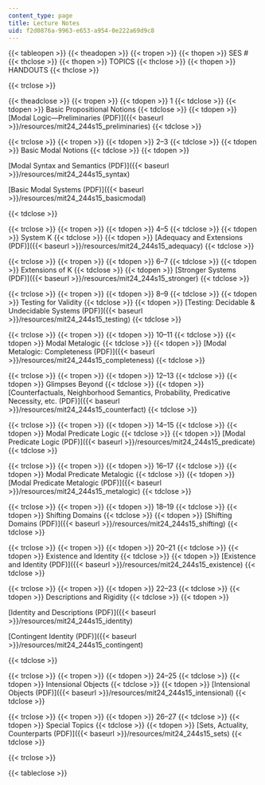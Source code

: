 ```yaml
---
content_type: page
title: Lecture Notes
uid: f2d0876a-9963-e653-a954-0e222a69d9c8
---
```


{{< tableopen >}}
{{< theadopen >}}
{{< tropen >}}
{{< thopen >}}
SES #
{{< thclose >}}
{{< thopen >}}
TOPICS
{{< thclose >}}
{{< thopen >}}
HANDOUTS
{{< thclose >}}

{{< trclose >}}

{{< theadclose >}}
{{< tropen >}}
{{< tdopen >}}
1
{{< tdclose >}}
{{< tdopen >}}
Basic Propositional Notions
{{< tdclose >}}
{{< tdopen >}}
[Modal Logic—Preliminaries (PDF)]({{< baseurl >}}/resources/mit24_244s15_preliminaries)
{{< tdclose >}}

{{< trclose >}}
{{< tropen >}}
{{< tdopen >}}
2–3
{{< tdclose >}}
{{< tdopen >}}
Basic Modal Notions
{{< tdclose >}}
{{< tdopen >}}


[Modal Syntax and Semantics (PDF)]({{< baseurl >}}/resources/mit24_244s15_syntax)

[Basic Modal Systems (PDF)]({{< baseurl >}}/resources/mit24_244s15_basicmodal)


{{< tdclose >}}

{{< trclose >}}
{{< tropen >}}
{{< tdopen >}}
4–5
{{< tdclose >}}
{{< tdopen >}}
System K
{{< tdclose >}}
{{< tdopen >}}
[Adequacy and Extensions (PDF)]({{< baseurl >}}/resources/mit24_244s15_adequacy)
{{< tdclose >}}

{{< trclose >}}
{{< tropen >}}
{{< tdopen >}}
6–7
{{< tdclose >}}
{{< tdopen >}}
Extensions of K
{{< tdclose >}}
{{< tdopen >}}
[Stronger Systems (PDF)]({{< baseurl >}}/resources/mit24_244s15_stronger)
{{< tdclose >}}

{{< trclose >}}
{{< tropen >}}
{{< tdopen >}}
8–9
{{< tdclose >}}
{{< tdopen >}}
Testing for Validity
{{< tdclose >}}
{{< tdopen >}}
[Testing: Decidable & Undecidable Systems (PDF)]({{< baseurl >}}/resources/mit24_244s15_testing)
{{< tdclose >}}

{{< trclose >}}
{{< tropen >}}
{{< tdopen >}}
10–11
{{< tdclose >}}
{{< tdopen >}}
Modal Metalogic
{{< tdclose >}}
{{< tdopen >}}
[Modal Metalogic: Completeness (PDF)]({{< baseurl >}}/resources/mit24_244s15_completeness)
{{< tdclose >}}

{{< trclose >}}
{{< tropen >}}
{{< tdopen >}}
12–13
{{< tdclose >}}
{{< tdopen >}}
Glimpses Beyond
{{< tdclose >}}
{{< tdopen >}}
[Counterfactuals, Neighborhood Semantics, Probability, Predicative Necessity, etc. (PDF)]({{< baseurl >}}/resources/mit24_244s15_counterfact)
{{< tdclose >}}

{{< trclose >}}
{{< tropen >}}
{{< tdopen >}}
14–15
{{< tdclose >}}
{{< tdopen >}}
Modal Predicate Logic
{{< tdclose >}}
{{< tdopen >}}
[Modal Predicate Logic (PDF)]({{< baseurl >}}/resources/mit24_244s15_predicate)
{{< tdclose >}}

{{< trclose >}}
{{< tropen >}}
{{< tdopen >}}
16–17
{{< tdclose >}}
{{< tdopen >}}
Modal Predicate Metalogic
{{< tdclose >}}
{{< tdopen >}}
[Modal Predicate Metalogic (PDF)]({{< baseurl >}}/resources/mit24_244s15_metalogic)
{{< tdclose >}}

{{< trclose >}}
{{< tropen >}}
{{< tdopen >}}
18–19
{{< tdclose >}}
{{< tdopen >}}
Shifting Domains
{{< tdclose >}}
{{< tdopen >}}
[Shifting Domains (PDF)]({{< baseurl >}}/resources/mit24_244s15_shifting)
{{< tdclose >}}

{{< trclose >}}
{{< tropen >}}
{{< tdopen >}}
20–21
{{< tdclose >}}
{{< tdopen >}}
Existence and Identity
{{< tdclose >}}
{{< tdopen >}}
[Existence and Identity (PDF)]({{< baseurl >}}/resources/mit24_244s15_existence)
{{< tdclose >}}

{{< trclose >}}
{{< tropen >}}
{{< tdopen >}}
22–23
{{< tdclose >}}
{{< tdopen >}}
Descriptions and Rigidity
{{< tdclose >}}
{{< tdopen >}}


[Identity and Descriptions (PDF)]({{< baseurl >}}/resources/mit24_244s15_identity)

[Contingent Identity (PDF)]({{< baseurl >}}/resources/mit24_244s15_contingent)


{{< tdclose >}}

{{< trclose >}}
{{< tropen >}}
{{< tdopen >}}
24–25
{{< tdclose >}}
{{< tdopen >}}
Intensional Objects
{{< tdclose >}}
{{< tdopen >}}
[Intensional Objects (PDF)]({{< baseurl >}}/resources/mit24_244s15_intensional)
{{< tdclose >}}

{{< trclose >}}
{{< tropen >}}
{{< tdopen >}}
26–27
{{< tdclose >}}
{{< tdopen >}}
Special Topics
{{< tdclose >}}
{{< tdopen >}}
[Sets, Actuality, Counterparts (PDF)]({{< baseurl >}}/resources/mit24_244s15_sets)
{{< tdclose >}}

{{< trclose >}}

{{< tableclose >}}